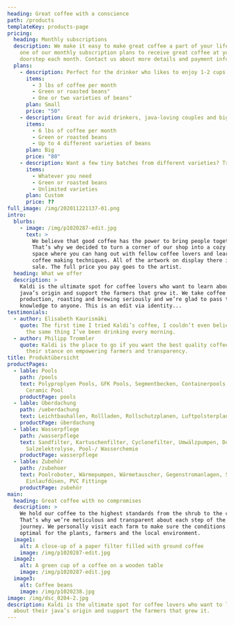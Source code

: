 ```yaml
---
heading: Great coffee with a conscience
path: /products
templateKey: products-page
pricing:
  heading: Monthly subscriptions
  description: We make it easy to make great coffee a part of your life. Choose
    one of our monthly subscription plans to receive great coffee at your
    doorstep each month. Contact us about more details and payment info.
  plans:
    - description: Perfect for the drinker who likes to enjoy 1-2 cups per day.
      items:
        - 3 lbs of coffee per month
        - Green or roasted beans"
        - One or two varieties of beans"
      plan: Small
      price: "50"
    - description: Great for avid drinkers, java-loving couples and bigger crowds
      items:
        - 6 lbs of coffee per month
        - Green or roasted beans
        - Up to 4 different varieties of beans
      plan: Big
      price: "80"
    - description: Want a few tiny batches from different varieties? Try our custom plan
      items:
        - Whatever you need
        - Green or roasted beans
        - Unlimited varieties
      plan: Custom
      price: ??
full_image: /img/202011221137-01.png
intro:
  blurbs:
    - image: /img/p1020287-edit.jpg
      text: >
        We believe that good coffee has the power to bring people together.
        That’s why we decided to turn a corner of our shop into a cozy meeting
        space where you can hang out with fellow coffee lovers and learn about
        coffee making techniques. All of the artwork on display there is for
        sale. The full price you pay goes to the artist.
  heading: What we offer
  description: >
    Kaldi is the ultimate spot for coffee lovers who want to learn about their
    java’s origin and support the farmers that grew it. We take coffee
    production, roasting and brewing seriously and we’re glad to pass that
    knowledge to anyone. This is an edit via identity...
testimonials:
  - author: Elisabeth Kaurismäki
    quote: The first time I tried Kaldi’s coffee, I couldn’t even believe that was
      the same thing I’ve been drinking every morning.
  - author: Philipp Trommler
    quote: Kaldi is the place to go if you want the best quality coffee. I love
      their stance on empowering farmers and transparency.
title: Produktübersicht
productPages:
  - lable: Pools
    path: /pools
    text: Polyproplyen Pools, GFK Pools, Segmentbecken, Containerpools, Whirlpools,
      Ceramic Pool
    productPage: pools
  - lable: Überdachung
    path: /ueberdachung
    text: Leichtbauhallen, Rollladen, Rollschutzplanen, Luftpolsterplanen
    productPage: überdachung
  - lable: Wasserpflege
    path: /wasserpflege
    text: Sandfilter, Kartuschenfilter, Cyclonefilter, Umwälzpumpen, Dosieranlagen,
      Salzelektrolyse, Pool-/ Wasserchemie
    productPage: wasserpflege
  - lable: Zubehör
    path: /zubehoer
    text: Poolroboter, Wärmepumpen, Wärmetauscher, Gegenstromanlagen, Skimmer,
      Einlaufdüsen, PVC Fittinge
    productPage: zubehör
main:
  heading: Great coffee with no compromises
  description: >
    We hold our coffee to the highest standards from the shrub to the cup.
    That’s why we’re meticulous and transparent about each step of the coffee’s
    journey. We personally visit each farm to make sure the conditions are
    optimal for the plants, farmers and the local environment.
  image1:
    alt: A close-up of a paper filter filled with ground coffee
    image: /img/p1020287-edit.jpg
  image2:
    alt: A green cup of a coffee on a wooden table
    image: /img/p1020287-edit.jpg
  image3:
    alt: Coffee beans
    image: /img/p1020238.jpg
image: /img/dsc_0204-2.jpg
description: Kaldi is the ultimate spot for coffee lovers who want to learn
  about their java’s origin and support the farmers that grew it.
---
```

